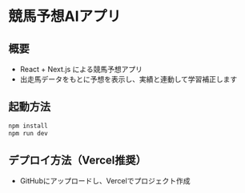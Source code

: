 # 競馬予想AIアプリ

## 概要
- React + Next.js による競馬予想アプリ
- 出走馬データをもとに予想を表示し、実績と連動して学習補正します

## 起動方法
```bash
npm install
npm run dev
```

## デプロイ方法（Vercel推奨）
- GitHubにアップロードし、Vercelでプロジェクト作成
